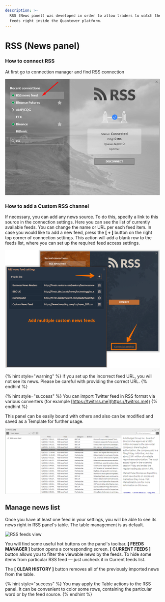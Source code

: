 ```yaml
---
description: >-
  RSS (News panel) was developed in order to allow traders to watch the news
  feeds right inside the Quantower platform.
---
```


# RSS (News panel)

### How to connect RSS

At first go to connection manager and find RSS connection

![](<../.gitbook/assets/image (224).png>)

### How to add a Custom RSS channel

If necessary, you can add any news source. To do this, specify a link to this source in the connection settings. Here you can see the list of currently available feeds. You can change the name or URL per each feed item. In case you would like to add a new feed, press the **\[ + ]** button on the right top corner of connection settings. This action will add a blank row to the feeds list, where you can set up the required feed access settings.

![Add multiple News feeds to RSS connection](<../.gitbook/assets/image (358).png>)

{% hint style="warning" %}
If you set up the incorrect feed URL, you will not see its news. Please be careful with providing the correct URL.
{% endhint %}

{% hint style="success" %}
You can import Twitter feed in RSS format via various converters (for example [https://twitrss.me](https://twitrss.me))
{% endhint %}

This panel can be easily bound with others and also can be modified and saved as a Template for further usage.

![](<../.gitbook/assets/image (226).png>)



## Manage news list

Once you have at least one feed in your settings, you will be able to see its news right in RSS panel's table. The table management is as default.

![RSS feeds view](../.gitbook/assets/rss\_feed.png)

You will find some useful hot buttons on the panel's toolbar. **\[ FEEDS MANAGER ]** button opens a corresponding screen. **\[ CURRENT FEEDS ]** button allows you to filter the viewable news by the feeds. To hide some items from particular RSS feed — just uncheck it in Current feeds list.

The **\[ CLEAR HISTORY ]** button removes all of the previously imported news from the table.

{% hint style="success" %}
You may apply the Table actions to the RSS panel. It can be convenient to color some rows, containing the particular word or by the feed source.
{% endhint %}

